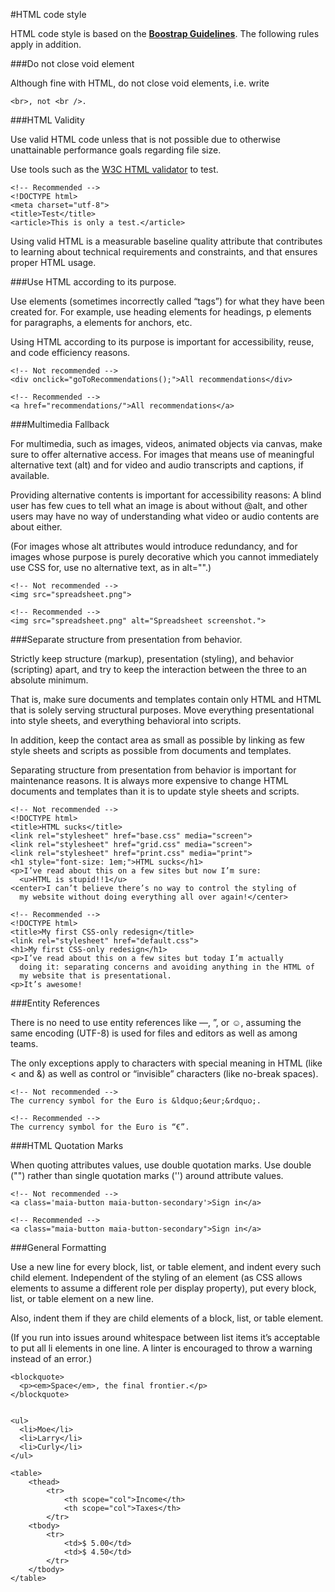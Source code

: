 #HTML code style


HTML code style is based on the **[Boostrap Guidelines](https://github.com/mdo/code-guide)**. The following rules apply in addition.

###Do not close void element

Although fine with HTML, do not close void elements, i.e. write 

	<br>, not <br />.

###HTML Validity

Use valid HTML code unless that is not possible due to otherwise unattainable performance goals regarding file size.

Use tools such as the [W3C HTML validator](http://validator.w3.org/nu/) to test.

	<!-- Recommended -->
	<!DOCTYPE html>
	<meta charset="utf-8">
	<title>Test</title>
	<article>This is only a test.</article>

Using valid HTML is a measurable baseline quality attribute that contributes to learning about technical requirements and constraints, and that ensures proper HTML usage.

###Use HTML according to its purpose.

Use elements (sometimes incorrectly called “tags”) for what they have been created for. For example, use heading elements for headings, p elements for paragraphs, a elements for anchors, etc.

Using HTML according to its purpose is important for accessibility, reuse, and code efficiency reasons.

	<!-- Not recommended -->
	<div onclick="goToRecommendations();">All recommendations</div>

	<!-- Recommended -->
	<a href="recommendations/">All recommendations</a>

###Multimedia Fallback

For multimedia, such as images, videos, animated objects via canvas, make sure to offer alternative access. For images that means use of meaningful alternative text (alt) and for video and audio transcripts and captions, if available.

Providing alternative contents is important for accessibility reasons: A blind user has few cues to tell what an image is about without @alt, and other users may have no way of understanding what video or audio contents are about either.

(For images whose alt attributes would introduce redundancy, and for images whose purpose is purely decorative which you cannot immediately use CSS for, use no alternative text, as in alt="".)

	<!-- Not recommended -->
	<img src="spreadsheet.png">

	<!-- Recommended -->
	<img src="spreadsheet.png" alt="Spreadsheet screenshot.">

###Separate structure from presentation from behavior.

Strictly keep structure (markup), presentation (styling), and behavior (scripting) apart, and try to keep the interaction between the three to an absolute minimum.

That is, make sure documents and templates contain only HTML and HTML that is solely serving structural purposes. Move everything presentational into style sheets, and everything behavioral into scripts.

In addition, keep the contact area as small as possible by linking as few style sheets and scripts as possible from documents and templates.

Separating structure from presentation from behavior is important for maintenance reasons. It is always more expensive to change HTML documents and templates than it is to update style sheets and scripts.

	<!-- Not recommended -->
	<!DOCTYPE html>
	<title>HTML sucks</title>
	<link rel="stylesheet" href="base.css" media="screen">
	<link rel="stylesheet" href="grid.css" media="screen">
	<link rel="stylesheet" href="print.css" media="print">
	<h1 style="font-size: 1em;">HTML sucks</h1>
	<p>I’ve read about this on a few sites but now I’m sure:
	  <u>HTML is stupid!!1</u>
	<center>I can’t believe there’s no way to control the styling of
	  my website without doing everything all over again!</center>

	<!-- Recommended -->
	<!DOCTYPE html>
	<title>My first CSS-only redesign</title>
	<link rel="stylesheet" href="default.css">
	<h1>My first CSS-only redesign</h1>
	<p>I’ve read about this on a few sites but today I’m actually
	  doing it: separating concerns and avoiding anything in the HTML of
	  my website that is presentational.
	<p>It’s awesome!

###Entity References

There is no need to use entity references like &mdash;, &rdquo;, or &#x263a;, assuming the same encoding (UTF-8) is used for files and editors as well as among teams.

The only exceptions apply to characters with special meaning in HTML (like < and &) as well as control or “invisible” characters (like no-break spaces).

	<!-- Not recommended -->
	The currency symbol for the Euro is &ldquo;&eur;&rdquo;.

	<!-- Recommended -->
	The currency symbol for the Euro is “€”.

###HTML Quotation Marks

When quoting attributes values, use double quotation marks.
Use double ("") rather than single quotation marks ('') around attribute values.

	<!-- Not recommended -->
	<a class='maia-button maia-button-secondary'>Sign in</a>
	
	<!-- Recommended -->
	<a class="maia-button maia-button-secondary">Sign in</a>

###General Formatting

Use a new line for every block, list, or table element, and indent every such child element.
Independent of the styling of an element (as CSS allows elements to assume a different role per display property), put every block, list, or table element on a new line.

Also, indent them if they are child elements of a block, list, or table element.

(If you run into issues around whitespace between list items it’s acceptable to put all li elements in one line. A linter is encouraged to throw a warning instead of an error.)

	<blockquote>
	  <p><em>Space</em>, the final frontier.</p>
	</blockquote>


	<ul>
	  <li>Moe</li>
	  <li>Larry</li>
	  <li>Curly</li>
	</ul>

	<table>
  		<thead>
			<tr>
	      		<th scope="col">Income</th>
	      		<th scope="col">Taxes</th>
			</tr>
		<tbody>
    		<tr>
      			<td>$ 5.00</td>
	      		<td>$ 4.50</td>
			</tr>
		</tbody>
	</table>